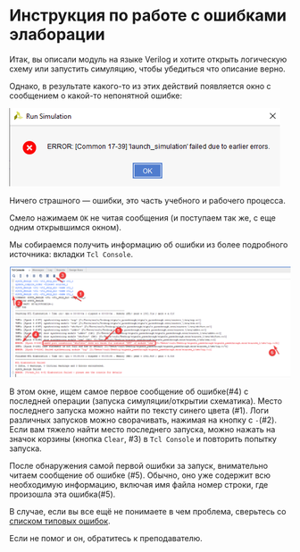 # Инструкция по работе с ошибками элаборации

Итак, вы описали модуль на языке Verilog и хотите открыть логическую схему или запустить симуляцию, чтобы убедиться что описание верно.

Однако, в результате какого-то из этих действий появляется окно с сообщением о какой-то непонятной ошибке:

![../.pic/Vivado%20Basics/Elaboration%20Failed/simFail.png](../.pic/Vivado%20Basics/Elaboration%20Failed/simFail.png)

Ничего страшного — ошибки, это часть учебного и рабочего процесса.

Смело нажимаем `OK` не читая сообщения (и поступаем так же, с еще одним открывшимся окном).

Мы собираемся получить информацию об ошибки из более подробного источника: вкладки `Tcl Console`.

![../.pic/Vivado%20Basics/Elaboration%20Failed/err_log.png](../.pic/Vivado%20Basics/Elaboration%20Failed/err_log.png)

В этом окне, ищем самое первое сообщение об ошибке(#4) с последней операции (запуска симуляции/открытии схематика). Место последнего запуска можно найти по тексту синего цвета (#1). Логи различных запусков можно сворачивать, нажимая на кнопку с `-`(#2). Если вам тяжело найти место последнего запуска, можно нажать на значок корзины (кнопка `Clear`, #3) в `Tcl Console` и повторить попытку запуска.

После обнаружения самой первой ошибки за запуск, внимательно читаем сообщение об ошибке (#5). Обычно, оно уже содержит всю необходимую информацию, включая имя файла номер строки, где произошла эта ошибка(#5).

В случае, если вы все ещё не понимаете в чем проблема, сверьтесь со [списком типовых ошибок](../Other/FAQ.md).

Если не помог и он, обратитесь к преподавателю.

